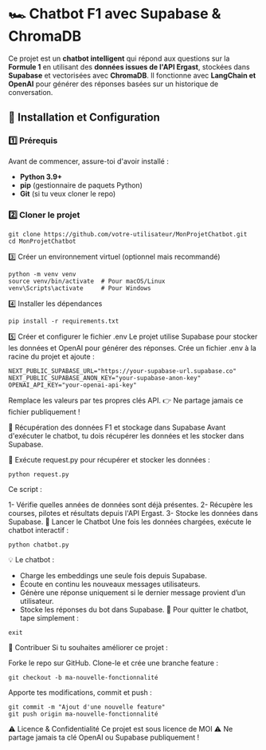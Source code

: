 # 🏎️ Chatbot F1 avec Supabase & ChromaDB

Ce projet est un **chatbot intelligent** qui répond aux questions sur la **Formule 1** en utilisant des **données issues de l'API Ergast**, stockées dans **Supabase** et vectorisées avec **ChromaDB**. Il fonctionne avec **LangChain et OpenAI** pour générer des réponses basées sur un historique de conversation.

## 🚀 **Installation et Configuration**

### 1️⃣ **Prérequis**
Avant de commencer, assure-toi d'avoir installé :
- **Python 3.9+**
- **pip** (gestionnaire de paquets Python)
- **Git** (si tu veux cloner le repo)

### 2️⃣ **Cloner le projet**
```
git clone https://github.com/votre-utilisateur/MonProjetChatbot.git
cd MonProjetChatbot
```
3️⃣ Créer un environnement virtuel (optionnel mais recommandé)
```
python -m venv venv
source venv/bin/activate  # Pour macOS/Linux
venv\Scripts\activate     # Pour Windows
```
4️⃣ Installer les dépendances
```
pip install -r requirements.txt
```
5️⃣ Créer et configurer le fichier .env
Le projet utilise Supabase pour stocker les données et OpenAI pour générer des réponses.
Crée un fichier .env à la racine du projet et ajoute :
```
NEXT_PUBLIC_SUPABASE_URL="https://your-supabase-url.supabase.co"
NEXT_PUBLIC_SUPABASE_ANON_KEY="your-supabase-anon-key"
OPENAI_API_KEY="your-openai-api-key"
```
Remplace les valeurs par tes propres clés API.
👉 Ne partage jamais ce fichier publiquement !

🔄 Récupération des données F1 et stockage dans Supabase
Avant d'exécuter le chatbot, tu dois récupérer les données et les stocker dans Supabase.

📌 Exécute request.py pour récupérer et stocker les données :
```
python request.py
```
Ce script :

1- Vérifie quelles années de données sont déjà présentes.
2- Récupère les courses, pilotes et résultats depuis l'API Ergast.
3- Stocke les données dans Supabase.
💬 Lancer le Chatbot
Une fois les données chargées, exécute le chatbot interactif :
```
python chatbot.py
```
💡 Le chatbot :

- Charge les embeddings une seule fois depuis Supabase.
- Écoute en continu les nouveaux messages utilisateurs.
- Génère une réponse uniquement si le dernier message provient d’un utilisateur.
- Stocke les réponses du bot dans Supabase.
📌 Pour quitter le chatbot, tape simplement :
```
exit
```

🤝 Contribuer
Si tu souhaites améliorer ce projet :

Forke le repo sur GitHub.
Clone-le et crée une branche feature :
```
git checkout -b ma-nouvelle-fonctionnalité
```
Apporte tes modifications, commit et push :
```
git commit -m "Ajout d'une nouvelle feature"
git push origin ma-nouvelle-fonctionnalité
```
⚠️ Licence & Confidentialité
Ce projet est sous licence de MOI
⚠️ Ne partage jamais ta clé OpenAI ou Supabase publiquement !
